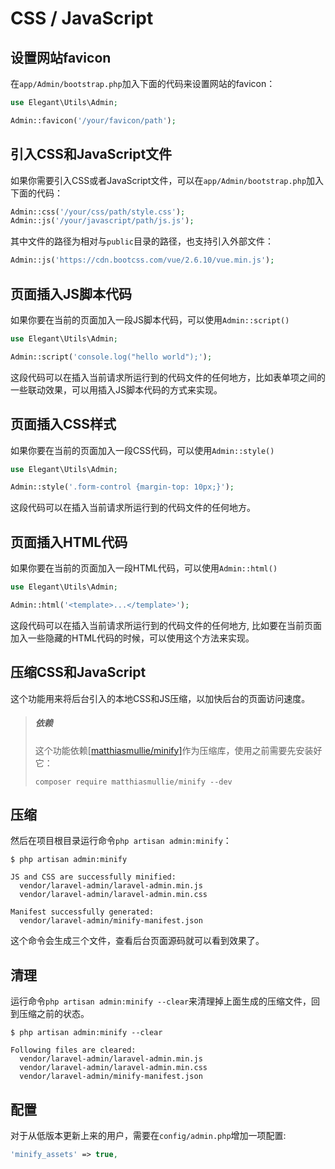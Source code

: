 # CSS / JavaScript

## 设置网站favicon

在`app/Admin/bootstrap.php`加入下面的代码来设置网站的favicon：

```php
use Elegant\Utils\Admin;

Admin::favicon('/your/favicon/path');
```

## 引入CSS和JavaScript文件

如果你需要引入CSS或者JavaScript文件，可以在`app/Admin/bootstrap.php`加入下面的代码：

```php
Admin::css('/your/css/path/style.css');
Admin::js('/your/javascript/path/js.js');
```

其中文件的路径为相对与`public`目录的路径，也支持引入外部文件：

```php
Admin::js('https://cdn.bootcss.com/vue/2.6.10/vue.min.js');
```

## 页面插入JS脚本代码

如果你要在当前的页面加入一段JS脚本代码，可以使用`Admin::script()`

```php
use Elegant\Utils\Admin;

Admin::script('console.log("hello world");');
```

这段代码可以在插入当前请求所运行到的代码文件的任何地方，比如表单项之间的一些联动效果，可以用插入JS脚本代码的方式来实现。

## 页面插入CSS样式

如果你要在当前的页面加入一段CSS代码，可以使用`Admin::style()`

```php
use Elegant\Utils\Admin;

Admin::style('.form-control {margin-top: 10px;}');
```

这段代码可以在插入当前请求所运行到的代码文件的任何地方。

## 页面插入HTML代码

如果你要在当前的页面加入一段HTML代码，可以使用`Admin::html()`

```php
use Elegant\Utils\Admin;

Admin::html('<template>...</template>');
```

这段代码可以在插入当前请求所运行到的代码文件的任何地方, 比如要在当前页面加入一些隐藏的HTML代码的时候，可以使用这个方法来实现。

## 压缩CSS和JavaScript

这个功能用来将后台引入的本地CSS和JS压缩，以加快后台的页面访问速度。

> ##### 依赖
>
> 
>
> 这个功能依赖[[matthiasmullie/minify\]](https://github.com/matthiasmullie/minify)作为压缩库，使用之前需要先安装好它：
>
> 
>
> ```shell
> composer require matthiasmullie/minify --dev
> ```

## 压缩

然后在项目根目录运行命令`php artisan admin:minify`：

```shell
$ php artisan admin:minify

JS and CSS are successfully minified:
  vendor/laravel-admin/laravel-admin.min.js
  vendor/laravel-admin/laravel-admin.min.css

Manifest successfully generated:
  vendor/laravel-admin/minify-manifest.json
```

这个命令会生成三个文件，查看后台页面源码就可以看到效果了。

## 清理

运行命令`php artisan admin:minify --clear`来清理掉上面生成的压缩文件，回到压缩之前的状态。

```shell
$ php artisan admin:minify --clear

Following files are cleared:
  vendor/laravel-admin/laravel-admin.min.js
  vendor/laravel-admin/laravel-admin.min.css
  vendor/laravel-admin/minify-manifest.json
```

## 配置

对于从低版本更新上来的用户，需要在`config/admin.php`增加一项配置:

```php
'minify_assets' => true,
```
